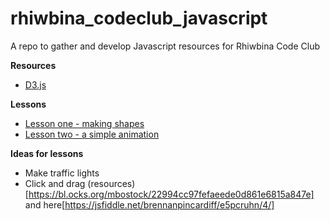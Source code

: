 # rhiwbina_codeclub_javascript
A repo to gather and develop Javascript resources for Rhiwbina Code Club

**Resources**
+ [D3.js](https://d3js.org/) 

**Lessons**
+ [Lesson one - making shapes](https://github.com/brennanpincardiff/rhiwbina_codeclub_javascript/blob/master/making_shapes.md)
+ [Lesson two - a simple animation](https://github.com/brennanpincardiff/rhiwbina_codeclub_javascript/blob/master/simple_animation.md)

**Ideas for lessons**
+ Make traffic lights
+ Click and drag (resources)[https://bl.ocks.org/mbostock/22994cc97fefaeede0d861e6815a847e] and here[https://jsfiddle.net/brennanpincardiff/e5pcruhn/4/]
